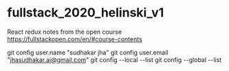 # fullstack_2020_helinski_v1
React redux notes from the open course https://fullstackopen.com/en/#course-contents

git config user.name "sudhakar jha"
git config user.email "jhasudhakar.ai@gmail.com"
git config --local --list
git config --global --list

